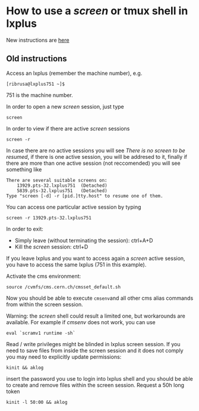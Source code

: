 # How to use a _screen_ or tmux shell in lxplus

New instructions are [here](https://hsf-training.github.io/analysis-essentials/shell-extras/persistent-screen.html)

## Old instructions

Access an lxplus (remember the machine number), e.g.

    [ribrusa@lxplus751 ~]$

751 is the machine number.

In order to open a new _screen_ session, just type

    screen

In order to view if there are active _screen_ sessions

    screen -r

In case there are no active sessions you will see _There is no screen to be resumed_, if there is one active session, you will be addresed to it, finally if there are more than one active session (not reccomended) you will see something like

    There are several suitable screens on:
	    13929.pts-32.lxplus751	(Detached)
	    5839.pts-32.lxplus751	(Detached)
    Type "screen [-d] -r [pid.]tty.host" to resume one of them.

You can access one particular active session by typing

    screen -r 13929.pts-32.lxplus751

In order to exit:

* Simply leave (without terminating the session): ctrl+A+D
* Kill the _screen_ session: ctrl+D

If you leave lxplus and you want to access again a _screen_ active session, you have to access the same lxplus (751 in this example).

Activate the cms environment:

	source /cvmfs/cms.cern.ch/cmsset_default.sh

Now you should be able to execute `cmsenv`and all other cms alias commands from within the screen session.

Warning: the _screen_ shell could result a limited one, but workarounds are available. For example if _cmsenv_ does not work, you can use

    eval `scramv1 runtime -sh`

Read / write privileges might be blinded in lxplus screen session. If you need to save files from inside the screen session and it does not comply you may need to explicitly update permissions:

	kinit && aklog
	
insert the password you use to login into lxplus shell and you should be able to create and remove files within the screen session. 
Request a 50h long token 

	kinit -l 50:00 && aklog
	
